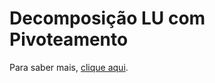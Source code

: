 # Decomposição LU com Pivoteamento

Para saber mais, [clique aqui](https://en.wikipedia.org/wiki/LU_decomposition).
